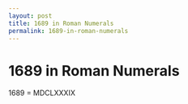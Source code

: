 ```yaml
---
layout: post
title: 1689 in Roman Numerals
permalink: 1689-in-roman-numerals
---
```


# 1689 in Roman Numerals

1689 = MDCLXXXIX
